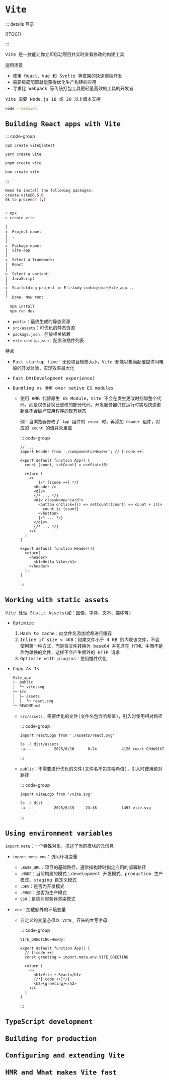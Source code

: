# <samp>Vite</samp>

::: details <samp>目录</samp>

[[TOC]]

:::

<samp>Vite 是一款能让你立即启动项目并实时查看修改的构建工具</samp>

<samp>适用场景</samp>

- <samp>使用 React、Vue 和 Svelte 等框架的快速前端开发</samp>
- <samp>需要极简配置就能获得优化生产构建的应用</samp>
- <samp>寻求比 Webpack 等传统打包工具更轻量高效的工具的开发者</samp>

<samp>Vite 需要 Node.js 18 或 20 以上版本支持</samp>

```sh
node --version
```

## <samp>Building React apps with Vite</samp>

::: code-group

```sh[npm]
npm create vite@latest
```

```sh[yarn]
yarn create vite
```

```sh[pnpm]
pnpm create vite
```

```sh[bun]
bun create vite
```

:::

```sh
Need to install the following packages:
create-vite@6.5.0
Ok to proceed? (y)


> npx
> create-vite

│
◇  Project name:
│  .
│
◇  Package name:
│  vite-app
│
◇  Select a framework:
│  React
│
◇  Select a variant:
│  JavaScript
│
◇  Scaffolding project in E:\study_coding\vue\Vite_app...
│
└  Done. Now run:

  npm install
  npm run dev
```

- <samp>`public`：最终生成的静态资源</samp>
- <samp>`src/assets`：可优化的静态资源</samp>
- <samp>`package.json`：存放相关依赖</samp>
- <samp>`vite.config.json`：配置和插件列表</samp>

<samp>特点</samp>

- <samp>Fast startup time：无论项目规模大小，Vite 都能以极简配置提供闪电般的开发体验，实现效率最大化</samp>

- <samp>Fast DX(Development experience)</samp>

- <samp>Bundling vs HMR over native ES modules</samp>

  - <samp>使用 HMR 代替原生 ES Module，Vite 不会在发生更改时捆绑整个代码，而是仅仅替换已更改的部分代码，开发服务器仍在运行时实现快速更新且不会破坏应用程序的现有状态</samp>

    <samp>例：当浏览器修改了 `App` 组件的 `count` 时，再添加 `Header` 组件，对应的 `count` 的值并未重载</samp>

    ::: code-group

    ```jsx[App.jsx]
    // ...
    import Header from './components/Header'; // [!code ++]
    
    export default function App() {
      const [count, setCount] = useState(0)
    
      return (
        <>
        	{/* [!code ++] */}
          <Header /> 
          <div>
          {/* ... */}
          <div className="card">
            <button onClick={() => setCount((count) => count + 1)}>
              count is {count}
            </button>
            {/* ... */}
          </div>
          {/* ... */}
        </>
      )
    }
    ```

    ```jsx[Header.jsx]
    export default function Header(){
      return(
        <header>
          <h1>Hello Vite</h1>
        </header>
      );
    }
    ```

    :::

## <samp>Working with static assets</samp>

<samp>Vite 处理 Static Assets(如：图像、字体、文本、媒体等)</samp>

- <samp>Optimize</samp>

  1. <samp>Hash to cache：向文件名添加哈希进行缓存</samp>
  2. <samp>Inline if size < 4KB：如果文件小于 4 KB 则内联该文件，不会使用第一种方式，而是将文件转换为 base64 并包含在 HTML 中而不是作为单独的文件，这样不会产生额外的 HTTP 请求</samp>
  3. <samp>Optimize with plugins：使用插件优化</samp>

- <samp>Copy As Is</samp>

  ```sh
  Vite_app
  ├─ public
  │  └─ vite.svg
  ├─ src
  │  ├─ assets
  │  │  └─ react.svg
  └─ README.md
  ```

  - <samp>`src/assets`：需要优化的文件(文件名包含哈希值)，引入时使用相对路径</samp>

    ::: code-group

    ```jsx[App.jsx]
    import reactLogo from './assets/react.svg'
    ```

    ```sh
    ls -l dist/assets
    -a----         2025/6/16      0:24           4126 react-CHdo91hT.svg
    ```

    :::

  - <samp>`public`：不需要进行优化的文件(文件名不包含哈希值)，引入时使用绝对路径</samp>

    ::: code-group

    ```jsx[App.jsx]
    import viteLogo from '/vite.svg'
    ```

    ```sh
    ls -l dist
    -a----         2025/6/15     23:38           1497 vite.svg
    ```

    :::

## <samp>Using environment variables</samp>

<samp>`import.meta`：一个特殊对象，描述了当前模块的元信息</samp>

- <samp>`import.meta.env`：访问环境变量</samp>
  - <samp>`.BASE_URL`：项目的基础路径，通常指构建时指定应用的部署路径</samp>
  - <samp>`.MODE`：当前构建的模式；development 开发模式、production 生产模式、staging 自定义模式</samp>
  - <samp>`.DEV`：是否为开发模式</samp>
  - <samp>`.PROD`：是否为生产模式</samp>
  - <samp>`SSR`：是否为服务器渲染模式</samp>

- <samp>`.env`：加载额外的环境变量</samp>

  - <samp>自定义的变量必须以 `VITE_` 开头的大写字母</samp>

    ::: code-group

    ```ini[.env]
    VITE_GREETING=Howdy!
    ```

    ```jsx[App.jsx]
    export default function App() {
      // [!code ++]
      const greeting = import.meta.env.VITE_GREETING
    
      return (
        <>
          <h1>Vite + React</h1>
          {/*[!code ++]*/}
          <h2>{greeting}</h2>
        </>
      )
    }
    ```

    :::

## <samp>TypeScript development</samp>

## <samp>Building for production</samp>

## <samp>Configuring and extending Vite</samp>

## <samp>HMR and What makes Vite fast</samp>

